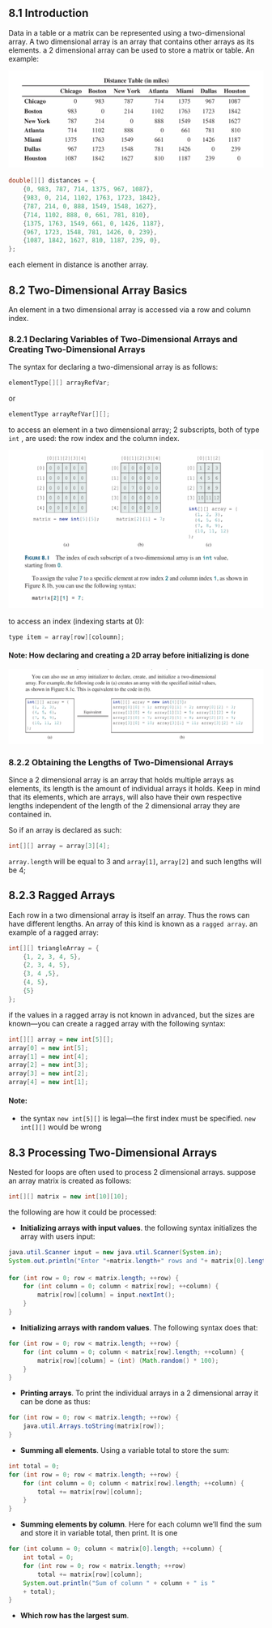 ## 8.1 Introduction
Data in a table or a matrix can be represented using a two-dimensional array.  A two dimensional array is an array that contains other arrays as its elements. a 2 dimensional array can be used to store a matrix or table. An example:

![table to be converted to 2d array](source-files/imgs/tablefor2d.png)

```java
double[][] distances = {
	{0, 983, 787, 714, 1375, 967, 1087},
	{983, 0, 214, 1102, 1763, 1723, 1842},
	{787, 214, 0, 888, 1549, 1548, 1627},
	{714, 1102, 888, 0, 661, 781, 810},
	{1375, 1763, 1549, 661, 0, 1426, 1187},
	{967, 1723, 1548, 781, 1426, 0, 239},
	{1087, 1842, 1627, 810, 1187, 239, 0},
};
```
each element in distance is another array.

## 8.2 Two-Dimensional Array Basics
An element in a two dimensional array is accessed via a row and column index.
### 8.2.1 Declaring Variables of Two-Dimensional Arrays and Creating Two-Dimensional Arrays
The syntax for declaring a two-dimensional array is as follows:
```java
elementType[][] arrayRefVar;
```
or
```java
elementType arrayRefVar[][];
```
to access an element in a two dimensional array; 2 subscripts, both of type `int` , are used: the row index and the column index.

![2d array indexing](source-files/imgs/2darrayindex.png)

to access an index (indexing starts at 0):
```java
type item = array[row][coloumn];
```
#### Note: How declaring and creating a 2D array before initializing is done

![declaraing and creating a 2d array before ](source-files/imgs/create2dbeforeinit.png)

### 8.2.2 Obtaining the Lengths of Two-Dimensional Arrays
Since a 2 dimensional array is an array that holds multiple arrays as elements, its length is the amount of individual arrays it holds. Keep in mind that its elements, which are arrays, will also have their own respective lengths independent of the length of the 2 dimensional array they are contained in.

So if an array is declared as such:
```java
int[][] array = array[3][4];
```
`array.length` will be equal to 3 and `array[1]`, `array[2]` and such lengths will be 4;
## 8.2.3 Ragged Arrays
Each row in a two dimensional array is itself an array. Thus the rows can have different lengths. An array of this kind is known as a `ragged array`. 
an example of a ragged array:
```java
int[][] triangleArray = {
	{1, 2, 3, 4, 5},
	{2, 3, 4, 5},
	{3, 4 ,5},
	{4, 5},
	{5}
};
```
if the values in a ragged array is not known in advanced, but the sizes are known—you can create a ragged array with the following syntax:
```java
int[][] array = new int[5][];
array[0] = new int[5];
array[1] = new int[4];
array[2] = new int[3];
array[3] = new int[2];
array[4] = new int[1];
```
#### Note:
* the syntax `new int[5][]` is legal—the first index must be specified. `new int[][]` would be wrong

## 8.3 Processing Two-Dimensional Arrays
Nested for loops are often used to process 2 dimensional arrays.
suppose an array matrix is created as follows:
```java
int[][] matrix = new int[10][10];
```
the following are how it could be processed:
* **Initializing arrays with input values**. the following syntax initializes the array with users input:
```java
java.util.Scanner input = new java.util.Scanner(System.in);
System.out.println("Enter "+matrix.length+" rows and "+ matrix[0].length+" columns: ");

for (int row = 0; row < matrix.length; ++row) {
	for (int column = 0; column < matrix[row]; ++column) {
		matrix[row][column] = input.nextInt();
	}
}
```
* **Initializing arrays with random values**. The following syntax does that:
```java
for (int row = 0; row < matrix.length; ++row) {
	for (int column = 0; column < matrix[row].length; ++column) {
		matrix[row][column] = (int) (Math.random() * 100);
	}
}
```
* **Printing arrays**. To print the individual arrays in a 2 dimensional array it can be done as thus:
```java
for (int row = 0; row < matrix.length; ++row) {
	java.util.Arrays.toString(matrix[row]);
}
```
* **Summing all elements**. Using a variable total to store the sum:
```java
int total = 0;
for (int row = 0; row < matrix.length; ++row) { 
	for (int column = 0; column < matrix[row].length; ++column) {
		total += matrix[row][column];
	}
}
```
* **Summing elements by column**. Here for each column we’ll find the sum and store it in variable total, then print. It is one 
```java
for (int column = 0; column < matrix[0].length; ++column) {
	int total = 0; 
	for (int row = 0; row < matrix.length; ++row)
		total += matrix[row][column];
	System.out.println("Sum of column " + column + " is "
	+ total);
}
```
* **Which row has the largest sum**. 